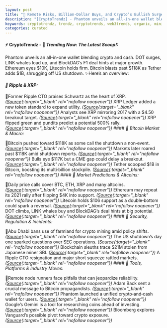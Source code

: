 ```yaml
---
layout: post
title: "🌌 Remote Risks, Billion-Dollar Buys, and Crypto’s Bullish Surge"
description: "[CryptoTrendz] - Phantom unveils an all-in-one wallet blending crypto and cash. DOT surges, LINK whales load up, and BlockDAG’s F1 deal hints at major growth. Ethereum eyes $10K, Litecoin holds firm. Bitcoin blasts past $118K as Tether adds $1B, shrugging off US shutdown."
keywords: cryptotrendz, trendz, cryptotrends, web3trends, organic, mining, Token, Bitcoin, XRP, SEC, Ethereum, analysis, Crypto, CTO, Miner
categories: curated
---
```


#### ⚡ CryptoTrendz - 📌 *Trending Now: The Latest Scoop!:*

Phantom unveils an all-in-one wallet blending crypto and cash. DOT surges, LINK whales load up, and BlockDAG’s F1 deal hints at major growth. Ethereum eyes $10K, Litecoin holds firm. Bitcoin blasts past $118K as Tether adds $1B, shrugging off US shutdown. ✨Here’s an overview:


#### *🔖 Ripple & XRP:*  

🔹Former Ripple CTO praises Schwartz as the heart of XRP. *([Source](https://s.avyag.com/n176){:target="_blank" rel="nofollow noopener"})* XRP Ledger added a new token standard to expand utility. *([Source](https://s.avyag.com/u5if){:target="_blank" rel="nofollow noopener"})* Analysts see XRP mirroring 2017 with a $4.50 breakout target. *([Source](https://s.avyag.com/3zhe){:target="_blank" rel="nofollow noopener"})* XRP flipped green and pundits predict a potential 500% rally. *([Source](https://s.avyag.com/f2eo){:target="_blank" rel="nofollow noopener"})* #### *🔖 Bitcoin Market & Macro:*  

🔹Bitcoin pushed toward $118K as some call the shutdown a non‑event. *([Source](https://s.avyag.com/gv1i){:target="_blank" rel="nofollow noopener"})* Markets later roared past $118K amid shutdown reports. *([Source](https://s.avyag.com/n7di){:target="_blank" rel="nofollow noopener"})* Bulls eye $117K but a CME gap could delay a breakout. *([Source](https://s.avyag.com/e7nw){:target="_blank" rel="nofollow noopener"})* Tether scooped $1B in Bitcoin, boosting its multi‑billion stockpile. *([Source](https://s.avyag.com/xhsd){:target="_blank" rel="nofollow noopener"})* #### *🔖 Market Predictions & Altcoins:*  

🔹Daily price calls cover BTC, ETH, XRP and many altcoins. *([Source](https://s.avyag.com/m6x3){:target="_blank" rel="nofollow noopener"})* Ethereum may repeat its 2021 rally after flipping $4K into support. *([Source](https://s.avyag.com/lnid){:target="_blank" rel="nofollow noopener"})* Litecoin holds $106 support as a double‑bottom could spark a reversal. *([Source](https://s.avyag.com/19h6){:target="_blank" rel="nofollow noopener"})* DOT climbs, LINK whales buy and BlockDAG’s deal hints at big potential. *([Source](https://s.avyag.com/tzxu){:target="_blank" rel="nofollow noopener"})* #### *🔖 Security, Regulation & Incidents:*  

🔹Abu Dhabi bans use of farmland for crypto mining amid policy shifts. *([Source](https://s.avyag.com/etau){:target="_blank" rel="nofollow noopener"})* The US shutdown’s day one sparked questions over SEC operations. *([Source](https://s.avyag.com/m3ly){:target="_blank" rel="nofollow noopener"})* Blockchain sleuths trace $21M stolen from Japanese miner SBI. *([Source](https://s.avyag.com/148v){:target="_blank" rel="nofollow noopener"})* A Ripple CTO resignation and major short squeeze rattled markets. *([Source](https://s.avyag.com/94hg){:target="_blank" rel="nofollow noopener"})* #### *🔖 Tools, Platforms & Industry Moves:*  

🔹Remote node runners face pitfalls that can jeopardize reliability. *([Source](https://s.avyag.com/s69x){:target="_blank" rel="nofollow noopener"})* Adam Back sent a crucial message to Bitcoin propagandists. *([Source](https://s.avyag.com/hi9s){:target="_blank" rel="nofollow noopener"})* Phantom launched a unified crypto‑and‑cash wallet for users. *([Source](https://s.avyag.com/77nj){:target="_blank" rel="nofollow noopener"})* Google’s Gemini is a tool for researching coins ahead of investing. *([Source](https://s.avyag.com/a3qd){:target="_blank" rel="nofollow noopener"})* Bloomberg explores Vanguard’s possible pivot toward crypto exposure. *([Source](https://s.avyag.com/0i21){:target="_blank" rel="nofollow noopener"})*